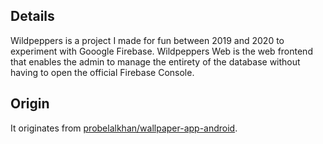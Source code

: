 ## Details
Wildpeppers is a project I made for fun between 2019 and 2020 to experiment with Gooogle Firebase. Wildpeppers Web is the web frontend that enables the admin to manage the entirety of the database without having to open the official Firebase Console.

## Origin
It originates from [probelalkhan/wallpaper-app-android](https://github.com/probelalkhan/wallpaper-app-android).
